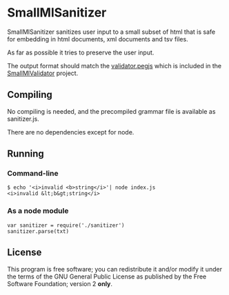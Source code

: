 # SmallMlSanitizer

SmallMlSanitizer sanitizes user input to a small subset of html that
is safe for embedding in html documents, xml documents and tsv files.

As far as possible it tries to preserve the user input.

The output format should match the [validator.pegjs](https://github.com/n-e/smallmlvalidator/blob/master/validator.js)
which is included in the [SmallMlValidator](https://github.com/n-e/smallmlvalidator)
project.

## Compiling

No compiling is needed, and the precompiled grammar file is available as
sanitizer.js.

There are no dependencies except for node.

## Running

### Command-line

    $ echo '<i>invalid <b>string</i>'| node index.js
    <i>invalid &lt;b&gt;string</i>

### As a node module

    var sanitizer = require('./sanitizer')
    sanitizer.parse(txt)

## License

This program is free software; you can redistribute it and/or modify
it under the terms of the GNU General Public License as published by
the Free Software Foundation; version 2 **only**.
